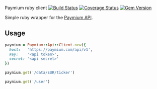 Paymium ruby client [![Build Status](https://secure.travis-ci.org/Paymium/paymium_gem.png?branch=master)](http://travis-ci.org/Paymium/paymium_gem) [![Coverage Status](https://img.shields.io/coveralls/Paymium/paymium_gem.svg)](https://coveralls.io/r/Paymium/paymium_gem?branch=master) [![Gem Version](https://badge.fury.io/rb/paymium_gem.svg)](http://badge.fury.io/rb/paymium_gem)

Simple ruby wrapper for the [Paymium API](https://github.com/Paymium/api-documentation).

## Usage

```ruby
paymium = Paymium::Api::Client.new({
  host:	  'https://paymium.com/api/v1',
  key:	  '<api token>',
  secret: '<api secret>'
})

paymium.get('/data/EUR/ticker')

paymium.get('/user')
````

